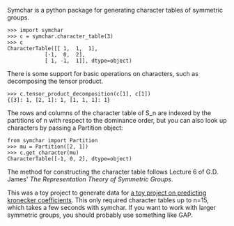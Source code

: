 Symchar is a python package for generating character tables of symmetric groups.

    >>> import symchar
    >>> c = symchar.character_table(3)
    >>> c
    CharacterTable([[ 1,  1,  1],
                [-1,  0,  2],
                [ 1, -1,  1]], dtype=object)

There is some support for basic operations on characters, such as decomposing the tensor product.

    >>> c.tensor_product_decomposition(c[1], c[1])
    {[3]: 1, [2, 1]: 1, [1, 1, 1]: 1}

The rows and columns of the character table of S_n are indexed by the partitions of n with respect to the dominance order, but you can also look up characters by passing a Partition object:

    from symchar import Partition
    >>> mu = Partition([2, 1])
    >>> c.get_character(mu)
    CharacterTable([-1, 0, 2], dtype=object)

The method for constructing the character table follows Lecture 6 of G.D. James' _The Representation Theory of Symmetric Groups_. 

This was a toy project to generate data for [a toy project on predicting kronecker coefficients](https://github.com/benenharrington/transformer-kronecker-coefficients). This only required character tables up to n=15, which takes a few seconds with symchar. If you want to work with larger symmetric groups, you should probably use something like GAP. 
